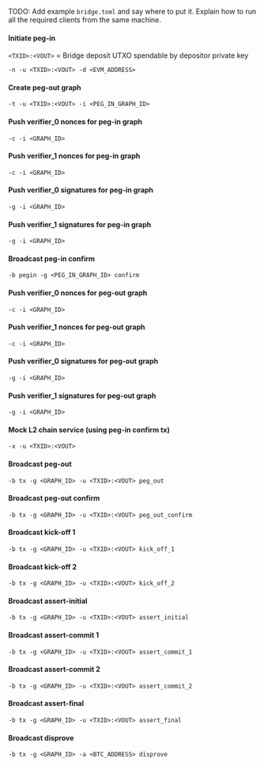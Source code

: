 TODO: Add example `bridge.toml` and say where to put it.
Explain how to run all the required clients from the same machine.

#### Initiate peg-in

`<TXID>:<VOUT>` = Bridge deposit UTXO spendable by depositor private key

```
-n -u <TXID>:<VOUT> -d <EVM_ADDRESS>
```

#### Create peg-out graph

```
-t -u <TXID>:<VOUT> -i <PEG_IN_GRAPH_ID>
```

#### Push verifier_0 nonces for peg-in graph

```
-c -i <GRAPH_ID>
```

#### Push verifier_1 nonces for peg-in graph

```
-c -i <GRAPH_ID>
```

#### Push verifier_0 signatures for peg-in graph

```
-g -i <GRAPH_ID>
```

#### Push verifier_1 signatures for peg-in graph

```
-g -i <GRAPH_ID>
```

#### Broadcast peg-in confirm

```
-b pegin -g <PEG_IN_GRAPH_ID> confirm
```

#### Push verifier_0 nonces for peg-out graph

```
-c -i <GRAPH_ID>
```

#### Push verifier_1 nonces for peg-out graph

```
-c -i <GRAPH_ID>
```

#### Push verifier_0 signatures for peg-out graph

```
-g -i <GRAPH_ID>
```

#### Push verifier_1 signatures for peg-out graph

```
-g -i <GRAPH_ID>
```

#### Mock L2 chain service (using peg-in confirm tx)

```
-x -u <TXID>:<VOUT>
```

#### Broadcast peg-out

```
-b tx -g <GRAPH_ID> -u <TXID>:<VOUT> peg_out
```

#### Broadcast peg-out confirm

```
-b tx -g <GRAPH_ID> -u <TXID>:<VOUT> peg_out_confirm
```

#### Broadcast kick-off 1

```
-b tx -g <GRAPH_ID> -u <TXID>:<VOUT> kick_off_1
```

#### Broadcast kick-off 2

```
-b tx -g <GRAPH_ID> -u <TXID>:<VOUT> kick_off_2
```

#### Broadcast assert-initial

```
-b tx -g <GRAPH_ID> -u <TXID>:<VOUT> assert_initial
```

#### Broadcast assert-commit 1

```
-b tx -g <GRAPH_ID> -u <TXID>:<VOUT> assert_commit_1
```

#### Broadcast assert-commit 2

```
-b tx -g <GRAPH_ID> -u <TXID>:<VOUT> assert_commit_2
```

#### Broadcast assert-final

```
-b tx -g <GRAPH_ID> -u <TXID>:<VOUT> assert_final
```

#### Broadcast disprove

```
-b tx -g <GRAPH_ID> -a <BTC_ADDRESS> disprove
```
